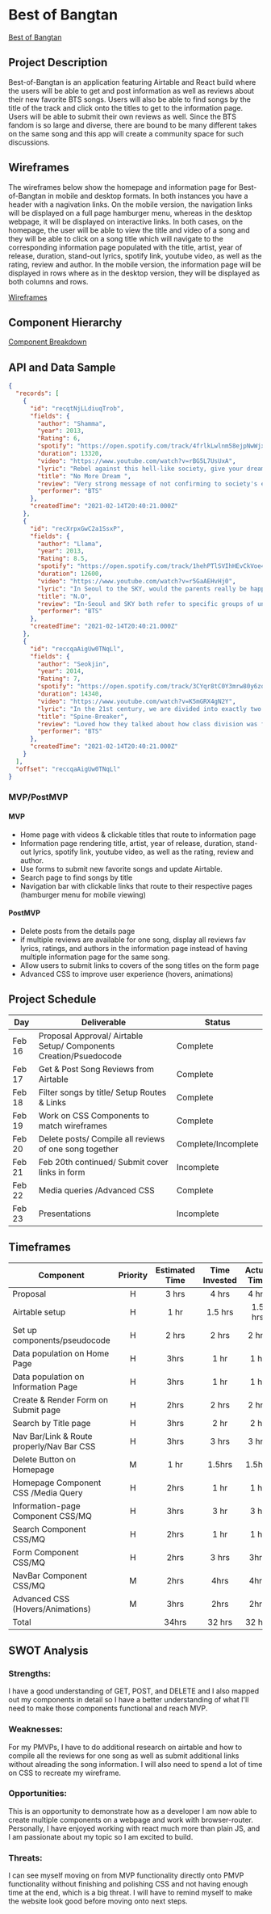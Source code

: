 # Best of Bangtan

[Best of Bangtan](https://best-of-bangtan.netlify.app/)

## Project Description

Best-of-Bangtan is an application featuring Airtable and React build where the users will be able to get and post information as well as reviews about their new favorite BTS songs. Users will also be able to find songs by the title of the track and click onto the titles to get to the information page. Users will be able to submit their own reviews as well. Since the BTS fandom is so large and diverse, there are bound to be many different takes on the same song and this app will create a community space for such discussions.

## Wireframes

The wireframes below show the homepage and information page for Best-of-Bangtan in mobile and desktop formats. In both instances you have a header with a nagivation links. On the mobile version, the navigation links will be displayed on a full page hamburger menu, whereas in the desktop webpage, it will be displayed on interactive links. In both cases, on the homepage, the user will be able to view the title and video of a song and they will be able to click on a song title which will navigate to the corresponding information page populated with the title, artist, year of release, duration, stand-out lyrics, spotify link, youtube video, as well as the rating, review and author. In the mobile version, the information page will be displayed in rows where as in the desktop version, they will be displayed as both columns and rows.

[Wireframes](https://i.imgur.com/AfUjs0F.png)

## Component Hierarchy

[Component Breakdown](https://i.imgur.com/m038LGO.png)

## API and Data Sample

```json
{
  "records": [
    {
      "id": "recqtNjLLdiuqTrob",
      "fields": {
        "author": "Shamma",
        "year": 2013,
        "Rating": 6,
        "spotify": "https://open.spotify.com/track/4frlkLwlnm58ejpNwWjxyl?si=522f4ea285b945a7",
        "duration": 13320,
        "video": "https://www.youtube.com/watch?v=rBG5L7UsUxA",
        "lyric": "Rebel against this hell-like society, give your dream a special pardon",
        "title": "No More Dream ",
        "review": "Very strong message of not confirming to society's expectations of you.",
        "performer": "BTS"
      },
      "createdTime": "2021-02-14T20:40:21.000Z"
    },
    {
      "id": "recXrpxGwC2a1SsxP",
      "fields": {
        "author": "Llama",
        "year": 2013,
        "Rating": 8.5,
        "spotify": "https://open.spotify.com/track/1hehPTlSVIhHEvCkVoe4HX?si=2bd7891ee50149f9",
        "duration": 12600,
        "video": "https://www.youtube.com/watch?v=r5GaAEHvHj0",
        "lyric": "In Seoul to the SKY, would the parents really be happy?",
        "title": "N.O",
        "review": "In-Seoul and SKY both refer to specific groups of universities in Korea, I thought the message about applying to universities just to please your pare...",
        "performer": "BTS"
      },
      "createdTime": "2021-02-14T20:40:21.000Z"
    },
    {
      "id": "reccqaAigUw0TNqLl",
      "fields": {
        "author": "Seokjin",
        "year": 2014,
        "Rating": 7,
        "spotify": "https://open.spotify.com/track/3CYqr8tC0Y3mrw80y6zqJC?si=ac3432d141c945ae",
        "duration": 14340,
        "video": "https://www.youtube.com/watch?v=K5mGRX4gN2Y",
        "lyric": "In the 21st century, we are divided into exactly two classes Those who have, those who don’t have  Those who’re wearing shoes, those who don’t have Th...",
        "title": "Spine-Breaker",
        "review": "Loved how they talked about how class division was felt in school. Another problem associated with this padded jacket fever was extortion bullying. ",
        "performer": "BTS"
      },
      "createdTime": "2021-02-14T20:40:21.000Z"
    }
  ],
  "offset": "reccqaAigUw0TNqLl"
}
```

### MVP/PostMVP

#### MVP

- Home page with videos & clickable titles that route to information page
- Information page rendering title, artist, year of release, duration, stand-out lyrics, spotify link, youtube video, as well as the rating, review and author.
- Use forms to submit new favorite songs and update Airtable.
- Search page to find songs by title
- Navigation bar with clickable links that route to their respective pages (hamburger menu for mobile viewing)

#### PostMVP

- Delete posts from the details page
- if multiple reviews are available for one song, display all reviews fav lyrics, ratings, and authors in the information page instead of having multiple information page for the same song.
- Allow users to submit links to covers of the song titles on the form page
- Advanced CSS to improve user experience (hovers, animations)

## Project Schedule

| Day    | Deliverable                                                       | Status              |
| ------ | ----------------------------------------------------------------- | ------------------- |
| Feb 16 | Proposal Approval/ Airtable Setup/ Components Creation/Psuedocode | Complete            |
| Feb 17 | Get & Post Song Reviews from Airtable                             | Complete            |
| Feb 18 | Filter songs by title/ Setup Routes & Links                       | Complete            |
| Feb 19 | Work on CSS Components to match wireframes                        | Complete            |
| Feb 20 | Delete posts/ Compile all reviews of one song together            | Complete/Incomplete |
| Feb 21 | Feb 20th continued/ Submit cover links in form                    | Incomplete          |
| Feb 22 | Media queries /Advanced CSS                                       | Complete            |
| Feb 23 | Presentations                                                     | Incomplete          |

## Timeframes

| Component                                 | Priority | Estimated Time | Time Invested | Actual Time |
| ----------------------------------------- | :------: | :------------: | :-----------: | :---------: |
| Proposal                                  |    H     |     3 hrs      |     4 hrs     |    4 hrs    |
| Airtable setup                            |    H     |      1 hr      |    1.5 hrs    |   1.5 hrs   |
| Set up components/pseudocode              |    H     |     2 hrs      |     2 hrs     |    2 hrs    |
| Data population on Home Page              |    H     |      3hrs      |     1 hr      |    1 hr     |
| Data population on Information Page       |    H     |      3hrs      |     1 hr      |    1 hr     |
| Create & Render Form on Submit page       |    H     |      2hrs      |     2 hrs     |    2 hrs    |
| Search by Title page                      |    H     |      3hrs      |     2 hr      |    2 hr     |
| Nav Bar/Link & Route properly/Nav Bar CSS |    H     |      3hrs      |     3 hrs     |    3 hrs    |
| Delete Button on Homepage                 |    M     |      1 hr      |    1.5hrs     |   1.5hrs    |
| Homepage Component CSS /Media Query       |    H     |      2hrs      |     1 hr      |    1 hr     |
| Information-page Component CSS/MQ         |    H     |      3hrs      |     3 hr      |    3 hr     |
| Search Component CSS/MQ                   |    H     |      2hrs      |     1 hr      |    1 hr     |
| Form Component CSS/MQ                     |    H     |      2hrs      |     3 hrs     |    3hrs     |
| NavBar Component CSS/MQ                   |    M     |      2hrs      |     4hrs      |    4hrs     |
| Advanced CSS (Hovers/Animations)          |    M     |      3hrs      |     2hrs      |    2hrs     |
| Total                                     |          |     34hrs      |    32 hrs     |   32 hrs    |

## SWOT Analysis

### Strengths:

I have a good understanding of GET, POST, and DELETE and I also mapped out my components in detail so I have a better understanding of what I'll need to make those components functional and reach MVP.

### Weaknesses:

For my PMVPs, I have to do additional research on airtable and how to compile all the reviews for one song as well as submit additional links without alreading the song information. I will also need to spend a lot of time on CSS to recreate my wireframe.

### Opportunities:

This is an opportunity to demonstrate how as a developer I am now able to create multiple components on a webpage and work with browser-router. Personally, I have enjoyed working with react much more than plain JS, and I am passionate about my topic so I am excited to build.

### Threats:

I can see myself moving on from MVP functionality directly onto PMVP functionality without finishing and polishing CSS and not having enough time at the end, which is a big threat. I will have to remind myself to make the website look good before moving onto next steps.

